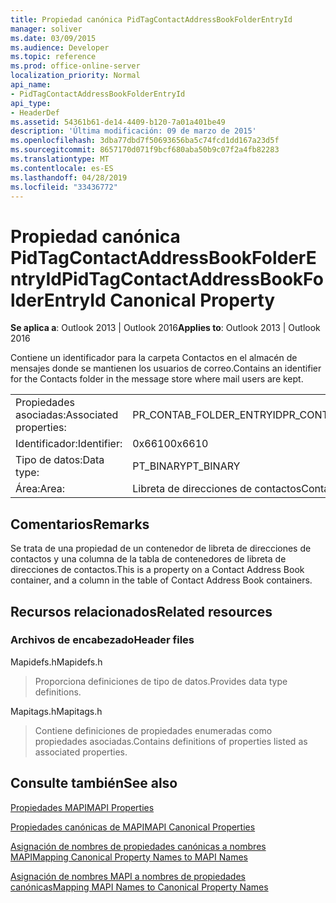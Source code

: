 ```yaml
---
title: Propiedad canónica PidTagContactAddressBookFolderEntryId
manager: soliver
ms.date: 03/09/2015
ms.audience: Developer
ms.topic: reference
ms.prod: office-online-server
localization_priority: Normal
api_name:
- PidTagContactAddressBookFolderEntryId
api_type:
- HeaderDef
ms.assetid: 54361b61-de14-4409-b120-7a01a401be49
description: 'Última modificación: 09 de marzo de 2015'
ms.openlocfilehash: 3dba77dbd7f50693656ba5c74fcd1dd167a23d5f
ms.sourcegitcommit: 8657170d071f9bcf680aba50b9c07f2a4fb82283
ms.translationtype: MT
ms.contentlocale: es-ES
ms.lasthandoff: 04/28/2019
ms.locfileid: "33436772"
---
```

# <a name="pidtagcontactaddressbookfolderentryid-canonical-property"></a><span data-ttu-id="bcd38-103">Propiedad canónica PidTagContactAddressBookFolderEntryId</span><span class="sxs-lookup"><span data-stu-id="bcd38-103">PidTagContactAddressBookFolderEntryId Canonical Property</span></span>

  
  
<span data-ttu-id="bcd38-104">**Se aplica a**: Outlook 2013 | Outlook 2016</span><span class="sxs-lookup"><span data-stu-id="bcd38-104">**Applies to**: Outlook 2013 | Outlook 2016</span></span> 
  
<span data-ttu-id="bcd38-105">Contiene un identificador para la carpeta Contactos en el almacén de mensajes donde se mantienen los usuarios de correo.</span><span class="sxs-lookup"><span data-stu-id="bcd38-105">Contains an identifier for the Contacts folder in the message store where mail users are kept.</span></span> 
  
|||
|:-----|:-----|
|<span data-ttu-id="bcd38-106">Propiedades asociadas:</span><span class="sxs-lookup"><span data-stu-id="bcd38-106">Associated properties:</span></span>  <br/> |<span data-ttu-id="bcd38-107">PR_CONTAB_FOLDER_ENTRYID</span><span class="sxs-lookup"><span data-stu-id="bcd38-107">PR_CONTAB_FOLDER_ENTRYID</span></span>  <br/> |
|<span data-ttu-id="bcd38-108">Identificador:</span><span class="sxs-lookup"><span data-stu-id="bcd38-108">Identifier:</span></span>  <br/> |<span data-ttu-id="bcd38-109">0x6610</span><span class="sxs-lookup"><span data-stu-id="bcd38-109">0x6610</span></span>  <br/> |
|<span data-ttu-id="bcd38-110">Tipo de datos:</span><span class="sxs-lookup"><span data-stu-id="bcd38-110">Data type:</span></span>  <br/> |<span data-ttu-id="bcd38-111">PT_BINARY</span><span class="sxs-lookup"><span data-stu-id="bcd38-111">PT_BINARY</span></span>  <br/> |
|<span data-ttu-id="bcd38-112">Área:</span><span class="sxs-lookup"><span data-stu-id="bcd38-112">Area:</span></span>  <br/> |<span data-ttu-id="bcd38-113">Libreta de direcciones de contactos</span><span class="sxs-lookup"><span data-stu-id="bcd38-113">Contact address book</span></span>  <br/> |
   
## <a name="remarks"></a><span data-ttu-id="bcd38-114">Comentarios</span><span class="sxs-lookup"><span data-stu-id="bcd38-114">Remarks</span></span>

<span data-ttu-id="bcd38-115">Se trata de una propiedad de un contenedor de libreta de direcciones de contactos y una columna de la tabla de contenedores de libreta de direcciones de contactos.</span><span class="sxs-lookup"><span data-stu-id="bcd38-115">This is a property on a Contact Address Book container, and a column in the table of Contact Address Book containers.</span></span>
  
## <a name="related-resources"></a><span data-ttu-id="bcd38-116">Recursos relacionados</span><span class="sxs-lookup"><span data-stu-id="bcd38-116">Related resources</span></span>

### <a name="header-files"></a><span data-ttu-id="bcd38-117">Archivos de encabezado</span><span class="sxs-lookup"><span data-stu-id="bcd38-117">Header files</span></span>

<span data-ttu-id="bcd38-118">Mapidefs.h</span><span class="sxs-lookup"><span data-stu-id="bcd38-118">Mapidefs.h</span></span>
  
> <span data-ttu-id="bcd38-119">Proporciona definiciones de tipo de datos.</span><span class="sxs-lookup"><span data-stu-id="bcd38-119">Provides data type definitions.</span></span>
    
<span data-ttu-id="bcd38-120">Mapitags.h</span><span class="sxs-lookup"><span data-stu-id="bcd38-120">Mapitags.h</span></span>
  
> <span data-ttu-id="bcd38-121">Contiene definiciones de propiedades enumeradas como propiedades asociadas.</span><span class="sxs-lookup"><span data-stu-id="bcd38-121">Contains definitions of properties listed as associated properties.</span></span>
    
## <a name="see-also"></a><span data-ttu-id="bcd38-122">Consulte también</span><span class="sxs-lookup"><span data-stu-id="bcd38-122">See also</span></span>



[<span data-ttu-id="bcd38-123">Propiedades MAPI</span><span class="sxs-lookup"><span data-stu-id="bcd38-123">MAPI Properties</span></span>](mapi-properties.md)
  
[<span data-ttu-id="bcd38-124">Propiedades canónicas de MAPI</span><span class="sxs-lookup"><span data-stu-id="bcd38-124">MAPI Canonical Properties</span></span>](mapi-canonical-properties.md)
  
[<span data-ttu-id="bcd38-125">Asignación de nombres de propiedades canónicas a nombres MAPI</span><span class="sxs-lookup"><span data-stu-id="bcd38-125">Mapping Canonical Property Names to MAPI Names</span></span>](mapping-canonical-property-names-to-mapi-names.md)
  
[<span data-ttu-id="bcd38-126">Asignación de nombres MAPI a nombres de propiedades canónicas</span><span class="sxs-lookup"><span data-stu-id="bcd38-126">Mapping MAPI Names to Canonical Property Names</span></span>](mapping-mapi-names-to-canonical-property-names.md)

